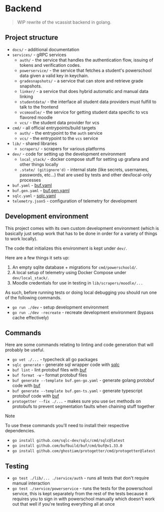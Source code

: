 # Backend

> WIP rewrite of the vcassist backend in golang.

## Project structure

- `docs/` - additional documentation
- `services/` - gRPC services
   - `auth/` - the service that handles the authentication flow, issuing of tokens and verification codes.
   - `powerservice/` - the service that fetches a student's powerschool data given a valid key in keychain.
   - `gradesnapshots/` - a service that can store and retrieve grade snapshots.
   - `linker/` - a service that does hybrid automatic and manual data linking
   - `studentdata/` - the interface all student data providers must fulfill to talk to the frontend
   - `vcsmoodle/` - the service for getting student data specific to vcs flavored moodle
   - `vcs/` - the student data provider for vcs
- `cmd/` - all official entrypoints/build targets
   - `auth/` - the entrypoint to the `auth` service
   - `vcs/` - the entrypoint to the `vcs` service
- `lib/` - shared libraries
   - `scrapers/` - scrapers for various platforms
- `dev/` - code for setting up the development environment
   - `local_stack/` - docker compose stuff for setting up grafana and other things locally
   - `.state/ (gitignore'd)` - internal state (like secrets, usernames, passwords, etc...) that are used by tests and other dev/local-only processes
- `buf.yaml` - [buf.yaml](https://buf.build/docs/configuration/v2/buf-gen-yaml)
- `buf.gen.yaml` - [buf.gen.yaml](https://buf.build/docs/configuration/v2/buf-gen-yaml)
- `sqlc.yaml` - [sqlc.yaml](https://docs.sqlc.dev/en/latest/reference/config.html)
- `telemetry.json5` - configuration of telemetry for development

## Development environment

This project comes with its own custom development environment (which is basically just setup work that has to be done in order for a variety of things to work locally).

The code that initializes this environment is kept under `dev/`.

Here are a few things it sets up:

1. An empty sqlite database + migrations for `cmd/powerschoold/`.
2. A local setup of telemetry using Docker Compose under `dev/local_stack/`.
3. Moodle credentials for use in testing in `lib/scrapers/moodle/...`

As such, before running tests or doing local debugging you should run one of the following commands.

- `go run ./dev` - setup development environment
- `go run ./dev -recreate` - recreate development environment (bypass cache effectively)

## Commands

Here are some commands relating to linting and code generation that will probably be useful.

- `go vet ./...` - typecheck all go packages
- `sqlc generate` - generate sql wrapper code with [sqlc](https://sqlc.dev/)
- `buf lint` - lint protobuf files with [buf](https://buf.build/)
- `buf format -w` - format protobuf files
- `buf generate --template buf.gen-go.yaml` - generate golang protobuf code with [buf](https://buf.build/)
- `buf generate --template buf.gen-ts.yaml` - generate typescript protobuf code with [buf](https://buf.build/)
- `protogetter --fix ./...` - makes sure you use `Get` methods on protobufs to prevent segmentation faults when chaining stuff together

> [!NOTE]
> To use these commands you'll need to install their respective dependencies.

- `go install github.com/sqlc-dev/sqlc/cmd/sqlc@latest`
- `go install github.com/bufbuild/buf/cmd/buf@v1.33.0`
- `go install github.com/ghostiam/protogetter/cmd/protogetter@latest`

## Testing

- `go test ./lib/... ./service/auth` - runs all tests that don't require manual interaction
- `go test ./service/powerservice` - runs the tests for the powerschool service, this is kept separately from the rest of the tests because it requires you to sign in with powerschool manually which doesn't work out that well if you're testing everything all at once

